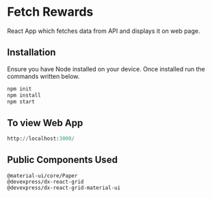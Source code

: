 # Fetch Rewards

React App which fetches data from API and displays it on web page.

## Installation

Ensure you have Node installed on your device. Once installed run the commands written below. 

```bash
npm init
npm install
npm start
```

## To view Web App

```python
http://localhost:3000/
```

## Public Components Used
```
@material-ui/core/Paper
@devexpress/dx-react-grid
@devexpress/dx-react-grid-material-ui

```

